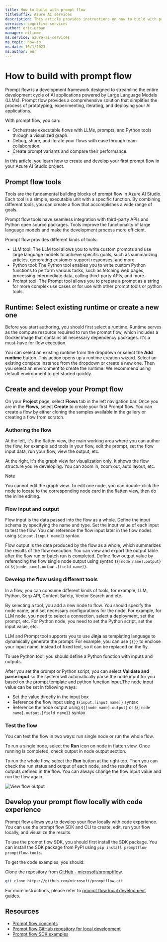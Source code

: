 ```yaml
---
title: How to build with prompt flow
titleSuffix: Azure AI services
description: This article provides instructions on how to build with prompt flow.
services: cognitive-services
author: eric-urban
manager: nitinme
ms.service: azure-ai-services
ms.topic: how-to
ms.date: 10/1/2023
ms.author: eur
---
```


# How to build with prompt flow

Prompt flow is a development framework designed to streamline the entire development cycle of AI applications powered by Large Language Models (LLMs). Prompt flow provides a comprehensive solution that simplifies the process of prototyping, experimenting, iterating, and deploying your AI applications.

With prompt flow, you can:

- Orchestrate executable flows with LLMs, prompts, and Python tools through a visualized graph.
- Debug, share, and iterate your flows with ease through team collaboration.
- Create prompt variants and compare their performance.

In this article, you learn how to create and develop your first prompt flow in your Azure AI Studio project.

## Prompt flow tools

Tools are the fundamental building blocks of prompt flow in Azure AI Studio. Each tool is a simple, executable unit with a specific function. By combining different tools, you can create a flow that accomplishes a wide range of goals.

Prompt flow tools have seamless integration with third-party APIs and Python open source packages. Tools improve the functionality of large language models and make the development process more efficient.

Prompt flow provides different kinds of tools:

- LLM tool: The LLM tool allows you to write custom prompts and use large language models to achieve specific goals, such as summarizing articles, generating customer support responses, and more.
- Python tool: The Python tool enables you to write custom Python functions to perform various tasks, such as fetching web pages, processing intermediate data, calling third-party APIs, and more.
- Prompt tool: The Prompt tool allows you to prepare a prompt as a string for more complex use cases or for use with other prompt tools or python tools.


## Runtime: Select existing runtime or create a new one

Before you start authoring, you should first select a runtime. Runtime serves as the compute resource required to run the prompt flow, which includes a Docker image that contains all necessary dependency packages. It's a must-have for flow execution. 

You can select an existing runtime from the dropdown or select the **Add runtime** button. This action opens up a runtime creation wizard. Select an existing compute instance from the dropdown or create a new one. Then you select an environment to create the runtime. We recommend using default environment to get started quickly. 


## Create and develop your Prompt flow

On your **Project** page, select **Flows** tab in the left navigation bar. Once you are in the **Flows**, select **Create** to create your first Prompt flow. You can create a flow by either cloning the samples available in the gallery or creating a flow from scratch. 

### Authoring the flow

At the left, it's the flatten view, the main working area where you can author the flow, for example add tools in your flow, edit the prompt, set the flow input data, run your flow, view the output, etc. 


At the right, it's the graph view for visualization only. It shows the flow structure you're developing. You can zoom in, zoom out, auto layout, etc.

> [!NOTE]
> You cannot edit the graph view. To edit one node, you can double-click the node to locate to the corresponding node card in the flatten view, then do the inline editing.


### Flow input and output

Flow input is the data passed into the flow as a whole. Define the input schema by specifying the name and type.  Set the input value of each input to test the flow. You can reference the flow input later in the flow nodes using `${input.[input name]}` syntax. 

Flow output is the data produced by the flow as a whole, which summarizes the results of the flow execution. You can view and export the output table after the flow run or batch run is completed.  Define flow output value by referencing the flow single node output using syntax `${[node name].output}` or `${[node name].output.[field name]}`.

### Develop the flow using different tools

In a flow, you can consume different kinds of tools, for example, LLM, Python, Serp API, Content Safety, Vector Search and etc.

By selecting a tool, you add a new node to flow. You should specify the node name, and set necessary configurations for the node. For example, for LLM node, you need to select a connection, select a deployment, set the prompt, etc. For Python node, you need to set the Python script, set the input value, etc. 

LLM and Prompt tool supports you to use **Jinja** as templating language to dynamically generate the prompt. For example, you can use `{{}}` to enclose your input name, instead of fixed text, so it can be replaced on the fly.

To use Python tool, you should define a Python function with inputs and outputs.

After you set the prompt or Python script, you can select **Validate and parse input** so the system will automatically parse the node input for you based on the prompt template and python function input.The node input value can be set in following ways:
* Set the value directly in the input box
* Reference the flow input using `${input.[input name]}` syntax
* Reference the node output using `${[node name].output}` or `${[node name].output.[field name]}` syntax

### Test the flow
You can test the flow in two ways: run single node or run the whole flow. 

To run a single node, select the **Run** icon on node in flatten view. Once running is completed, check output in node output section.

To run the whole flow, select the **Run** button at the right top. Then you can check the run status and output of each node, and the results of flow outputs defined in the flow. You can always change the flow input value and run the flow again.

![View flow output](./media/flow-output.png)


## Develop your prompt flow locally with code experience

Prompt flow allows you to develop your flow locally with code experience. You can use the prompt flow SDK and CLI to create, edit, run your flow locally, and visualize the results.

To use the prompt flow SDK, you should first install the SDK package. You can install the SDK package from PyPI using `pip install promptflow promptflow-tools`.

To get the code examples, you should:

Clone the repository from [GitHub - microsoft/promptflow](https://github.com/microsoft/promptflow/tree/main/docs).
```sh
git clone https://github.com/microsoft/promptflow.git
```
For more instructions, please refer to [prompt flow local development guides](https://github.com/microsoft/promptflow/tree/main/docs/how-to-guides).

## Resources

- [Prompt flow concepts](../concepts/prompt-flow.md)
- [Prompt flow GitHub repository for local development](https://github.com/microsoft/promptflow/tree/main/docs)
- [Prompt flow SDK examples](https://github.com/microsoft/promptflow/tree/main/examples)



